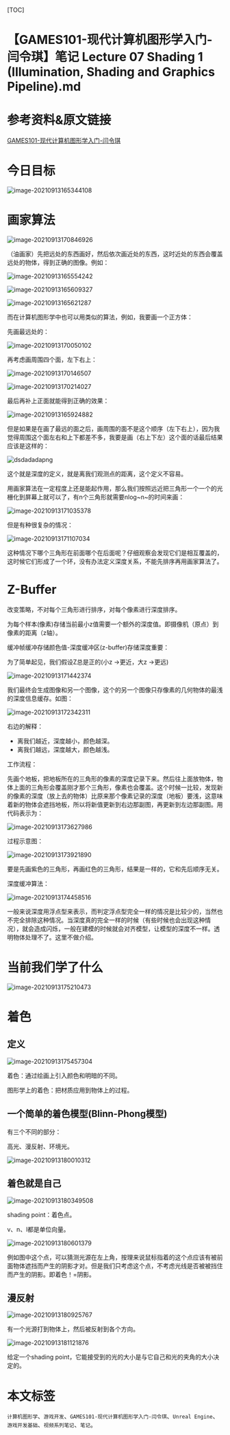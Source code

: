 [TOC]

# 【GAMES101-现代计算机图形学入门-闫令琪】笔记 Lecture 07 Shading 1 (Illumination, Shading and Graphics Pipeline).md

# 参考资料&原文链接

[GAMES101-现代计算机图形学入门-闫令琪](https://www.bilibili.com/video/BV1X7411F744)

# 今日目标

![image-20210913165344108](https://sin998-blog-image.oss-cn-beijing.aliyuncs.com/images/202109131653191.png)

# 画家算法

![image-20210913170846926](https://sin998-blog-image.oss-cn-beijing.aliyuncs.com/images/202109131708910.png)

（油画家）先把远处的东西画好，然后依次画近处的东西，这时近处的东西会覆盖远处的物体，得到正确的图像。例如：

![image-20210913165554242](https://sin998-blog-image.oss-cn-beijing.aliyuncs.com/images/202109131655175.png)

![image-20210913165609327](https://sin998-blog-image.oss-cn-beijing.aliyuncs.com/images/202109131656312.png)

![image-20210913165621287](https://sin998-blog-image.oss-cn-beijing.aliyuncs.com/images/202109131656260.png)

而在计算机图形学中也可以用类似的算法，例如，我要画一个正方体：

先画最远处的：

![image-20210913170050102](https://sin998-blog-image.oss-cn-beijing.aliyuncs.com/images/202109131700151.png)

再考虑画周围四个面，左下右上：

![image-20210913170146507](https://sin998-blog-image.oss-cn-beijing.aliyuncs.com/images/202109131701803.png)

![image-20210913170214027](https://sin998-blog-image.oss-cn-beijing.aliyuncs.com/images/202109131702059.png)

最后再补上正面就能得到正确的效果：

![image-20210913165924882](C:/Users/71080/Desktop/202109131659355.png)

但是如果是在画了最远的面之后，画周围的面不是这个顺序（左下右上），因为我觉得周围这个面左右和上下都差不多，我要是画（右上下左）这个面的话最后结果应该是这样的：

![dsdadadapng](https://sin998-blog-image.oss-cn-beijing.aliyuncs.com/images/202109132058375.png)

这个就是深度的定义，就是离我们观测点的距离，这个定义不容易。

用画家算法在一定程度上还是能起作用，那么我们按照远近把三角形一个一个的光栅化到屏幕上就可以了，有n个三角形就需要nlog~n~的时间来画：

![image-20210913171035378](https://sin998-blog-image.oss-cn-beijing.aliyuncs.com/images/202109131710362.png)

但是有种很复杂的情况：

![image-20210913171107034](https://sin998-blog-image.oss-cn-beijing.aliyuncs.com/images/202109131711240.png)

这种情况下哪个三角形在前面哪个在后面呢？仔细观察会发现它们是相互覆盖的，这时候它们形成了一个环，没有办法定义深度关系，不能先排序再用画家算法了。

# Z-Buffer

改变策略，不对每个三角形进行排序，对每个像素进行深度排序。

为每个样本(像素)存储当前最小z值需要一个额外的深度值。即摄像机（原点）到像素的距离（z轴）。

缓冲帧缓冲存储颜色值-深度缓冲区(z-buffer)存储深度重要：

为了简单起见，我们假设Z总是正的(小z ->更近，大z ->更远)

![image-20210913171442374](https://sin998-blog-image.oss-cn-beijing.aliyuncs.com/images/202109131714220.png)

我们最终会生成图像和另一个图像，这个的另一个图像只存像素的几何物体的最浅的深度信息缓存。如图：

![image-20210913172342311](https://sin998-blog-image.oss-cn-beijing.aliyuncs.com/images/202109131723217.png)

右边的解释：

- 离我们越近，深度越小，颜色越深。
- 离我们越远，深度越大，颜色越浅。

工作流程：

先画个地板，把地板所在的三角形的像素的深度记录下来。然后往上面放物体，物体上面的三角形会覆盖刚才那个三角形，像素也会覆盖。这个时候一比较，发现新的像素的深度（放上去的物体）比原来那个像素记录的深度（地板）要浅，这意味着新的物体会遮挡地板，所以将新值更新到右边那副图，再更新到左边那副图。用代码表示为：

![image-20210913173627986](https://sin998-blog-image.oss-cn-beijing.aliyuncs.com/images/202109131736135.png)

过程示意图：

![image-20210913173921890](https://sin998-blog-image.oss-cn-beijing.aliyuncs.com/images/202109131739062.png)

要是先画紫色的三角形，再画红色的三角形，结果是一样的，它和先后顺序无关。

深度缓冲算法：

![image-20210913174458516](https://sin998-blog-image.oss-cn-beijing.aliyuncs.com/images/202109131745250.png)

一般来说深度用浮点型来表示，而判定浮点型完全一样的情况是比较少的，当然也不完全排除这种情况。当深度真的完全一样的时候（有些时候也会出现这种情况），就会造成闪烁，一般在建模的时候就会对齐模型，让模型的深度不一样。透明物体处理不了。这里不做介绍。

# 当前我们学了什么

![image-20210913175210473](https://sin998-blog-image.oss-cn-beijing.aliyuncs.com/images/202109131752838.png)

# 着色

## 定义

![image-20210913175457304](https://sin998-blog-image.oss-cn-beijing.aliyuncs.com/images/202109131754719.png)

着色：通过绘画上引入颜色和明暗的不同。

图形学上的着色：把材质应用到物体上的过程。

## 一个简单的着色模型(Blinn-Phong模型)

有三个不同的部分：

高光、漫反射、环境光。

![image-20210913180010312](https://sin998-blog-image.oss-cn-beijing.aliyuncs.com/images/202109131800186.png)

## 着色就是自己

![image-20210913180349508](https://sin998-blog-image.oss-cn-beijing.aliyuncs.com/images/202109131803328.png)

shading point：着色点。

v、n、l都是单位向量。

![image-20210913180601379](https://sin998-blog-image.oss-cn-beijing.aliyuncs.com/images/202109131806251.png)

例如图中这个点，可以猜测光源在左上角，按理来说鼠标指着的这个点应该有被前面物体遮挡而产生的阴影才对。但是我们只考虑这个点，不考虑光线是否被被挡住而产生的阴影。即着色！=阴影。

## 漫反射

![image-20210913180925767](https://sin998-blog-image.oss-cn-beijing.aliyuncs.com/images/202109131809480.png)

有一个光源打到物体上，然后被反射到各个方向。

![image-20210913181121876](https://sin998-blog-image.oss-cn-beijing.aliyuncs.com/images/202109131811792.png)

给定一个shading point，它能接受到的光的大小是与它自己和光的夹角的大小决定的。

























# 本文标签

`计算机图形学`、`游戏开发`、`GAMES101-现代计算机图形学入门-闫令琪`、`Unreal Engine`、`游戏开发基础`、`视频系列笔记`、`笔记`。

